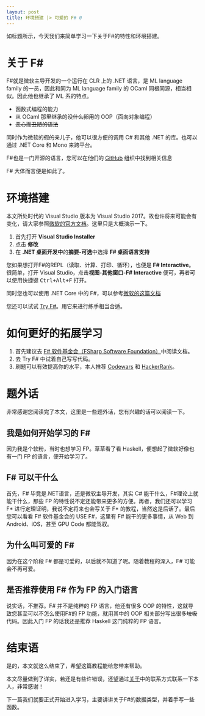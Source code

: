 ```yaml
---
layout: post
title: 环境搭建 |> 可爱的 F# 0
---
```

如标题所示，今天我们来简单学习一下关于F#的特性和环境搭建。
<!--more-->
# 关于 F\#
F#就是微软主导开发的一个运行在 CLR 上的 .NET 语言，是 ML language family 的一员，因此和同为 ML language family 的 OCaml 同根同源，相当相似。因此他也继承了 ML 系的特点。

* 函数式编程的能力
* 从 OCaml 那里继承的~~没什么卵用~~的 OOP（面向对象编程）
* ~~恶心而丑陋的语法~~

同时作为微软的~~假的~~亲儿子，他可以很方便的调用 C# 和其他 .NET 的库。也可以通过 .NET Core 和 Mono 来跨平台。

F#也是一门开源的语言，您可以在他们的 [GitHub](https://github.com/fsharp) 组织中找到相关信息

F# 大体而言便是如此了。
# 环境搭建
本文所处时代的 Visual Studio 版本为 Visual Studio 2017。故也许将来可能会有变化，请大家参照[微软的官方文档](https://docs.microsoft.com/zh-cn/dotnet/fsharp/get-started/get-started-visual-studio)。这里只是大概演示一下。

1. 首先打开 **Visual Studio Installer**
2. 点击 **修改**
3. 在 **.NET 桌面开发中**的**摘要-可选**中选择 **F# 桌面语言支持**

您如果想打开F#的REPL（读取、计算、打印、循环），也便是 **F# Interactive**。很简单，打开 Visual Studio，点击**视图-其他窗口-F# Interactive** 便可，再者可以使用快捷键 <kbd>Ctrl+Alt+F</kbd> 打开。

同时您也可以使用 .NET Core 中的 F#，可以参考[微软的这篇文档](https://docs.microsoft.com/zh-cn/dotnet/fsharp/get-started/get-started-command-line)

您还可以试试 [Try F#](http://www.tryfsharp.org/)。用它来进行练手相当合适。
# 如何更好的拓展学习

1. 首先建议去 [F# 软件基金会（FSharp Software Foundation）](http://fsharp.org/)中阅读文档。
2. 去 Try F# 中试着自己写写代码。
3. 刷题可以有效提高你的水平，本人推荐 [Codewars](http://codewars.com/) 和 [HackerRank](https://www.hackerrank.com/)。

# 题外话
非常感谢您阅读完了本文，这里是一些题外话，您有兴趣的话可以阅读一下。
## 我是如何开始学习的 F\#
因为我是个软粉，当时也想学习 FP。草草看了看 Haskell，便想起了微软好像也有一门 FP 的语言，便开始学习了。
## F\# 可以干什么
首先，F# 毕竟是.NET语言，还是微软主导开发，其实 C# 能干什么，F#理论上就能干什么，那些 FP 的特性说不定还能带来更多的方便。再者，我们还可以学习 F\* 进行定理证明，我说不定将来也会写关于 F\* 的教程，当然这是后话了。最后您可以看看 F# 软件基金会的 USE F#，这里有 F# 能干的更多事情，从 Web 到 Android、iOS，甚至 GPU Code 都能驾驭。
## 为什么叫可爱的 F\#
因为在这个阶段 F# 都是可爱的，以后就不知道了呢。随着教程的深入，F# 可能会不再可爱。
## 是否推荐使用 F\# 作为 FP 的入门语言
说实话，不推荐。F# 并不是纯粹的 FP 语言，他还有很多 OOP 的特性，这就导致您甚至可以不怎么使用F#的 FP 功能，就用其中的 OOP 相关部分写出很多~~垃圾~~代码。因此入门 FP 的话我还是推荐 Haskell 这门纯粹的 FP 语言。
# 结束语
是的，本文就这么结束了，希望这篇教程能给您带来帮助。

本文尽量做到了详实，若还是有些许错误，还望通过[关于](\about)中的联系方式联系一下本人，非常感谢！

下一篇我们就要正式开始进入学习，主要讲讲关于F#的数据类型，并着手写一些函数。